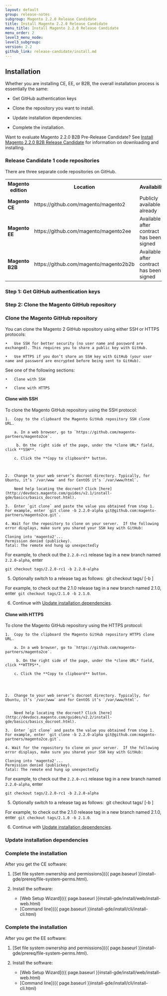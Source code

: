 ```yaml
---
layout: default
group: release-notes
subgroup: Magento 2.2.0 Release Candidate 
title: Install Magento 2.2.0 Release Candidate 
menu_title: Install Magento 2.2.0 Release Candidate 
menu_order: 2
level3_menu_node:
level3_subgroup:
version: 2.2
github_link: release-candidate/install.md
---
```





## Installation

Whether you are installing CE, EE, or B2B, the overall installation process is essentially the same: 


* Get GitHub authentication keys 

* Clone the repository you want to install. 

* Update installation dependencies.


* Complete the installation.

           
Want to evaluate Magento 2.2.0 B2B Pre-Release Candidate?  See [Install Magento 2.2.0 B2B Release Candidate]({{page.baseurl}}pre-release/install-b2b.html) for information on downloading and installing. 




### Release Candidate 1 code repositories

There are three separate code repositories on GitHub. 



<table>
  <tr>
    <th><b>Magento edition</b></th>
    <th><b>Location</b></th>
    <th><b>Availability</b></th>
  </tr>

<tr>
    <td><b>Magento CE</b></td>
    <td>https://github.com/magento/magento2</td>
    <td>Publicly available already</td>
</tr>

<tr>
    <td><b>Magento EE</b></td>
    <td>https://github.com/magento/magento2ee</td>
    <td>Available after contract has been signed</td>
</tr>

<tr>
    <td><b>Magento B2B</b></td>
    <td>https://github.com/magento/magento2b2b</td>
    <td>Available after contract has been signed</td>
</tr>

</table>



### Step 1:  Get GitHub authentication keys



### Step 2: Clone the Magento GitHub repository


### Clone the Magento GitHub repository


You can clone the Magento 2 GitHub repository using either SSH or HTTPS protocols:

	•	Use SSH for better security (no user name and password are exchanged). This requires you to share a public key with GitHub.

	•	Use HTTPS if you don’t share an SSH key with GitHub (your user name and password are encrypted before being sent to GitHub).

See one of the following sections:

	•	Clone with SSH

	•	Clone with HTTPS


#### Clone with SSH

To clone the Magento GitHub repository using the SSH protocol:

	1.	Copy to the clipboard the Magento GitHub repository SSH clone URL. 

		a. In a web browser, go to `https://github.com/magento-partners/magento2ce`.

	     b. On the right side of the page, under the *clone URL* field, click **SSH**. 

	    c. Click the **Copy to clipboard** button. 



	2.	Change to your web server’s docroot directory. Typically, for Ubuntu, it’s `/var/www` and for CentOS it’s `/var/www/html`. 

		Need help locating the docroot? Click [here](http://devdocs.magento.com/guides/v2.1/install-gde/basics/basics_docroot.html).

	3.	Enter `git clone` and paste the value you obtained from step 1.  For example, enter `git clone -b 2.2.0-alpha git@github.com:magento-partners/magento2ce.git`.

	4. Wait for the repository to clone on your server.  If the following error displays, make sure you shared your SSH key with GitHub:

	Cloning into 'magento2'...
	Permission denied (publickey).
	fatal: The remote end hung up unexpectedly   


For example, to check out the `2.2.0-rc1` release tag in a new branch named `2.2.0-alpha`, enter

`git checkout tags/2.2.0-rc1 -b 2.2.0-alpha`


5) Optionally switch to a release tag as follows:  git checkout tags/<tag name> [-b <version>]

For example, to check out the 2.1.0 release tag in a new branch named 2.1.0, enter  `git checkout tags/2.1.0 -b 2.1.0`. 

6) Continue with [Update installation dependencies](http://devdocs.magento.com/guides/v2.1/install-gde/install/prepare-install.html). 


#### Clone with HTTPS
To clone the Magento GitHub repository using the HTTPS protocol:

	1.	Copy to the clipboard the Magento GitHub repository HTTPS clone URL. 

		a. In a web browser, go to `https://github.com/magento-partners/magento2ce`.

	     b. On the right side of the page, under the *clone URL* field, click **HTTPS**. 

	    c. Click the **Copy to clipboard** button. 




	2.	Change to your web server’s docroot directory. Typically, for Ubuntu, it’s `/var/www` and for CentOS it’s `/var/www/html`.  


		Need help locating the docroot? Click [here](http://devdocs.magento.com/guides/v2.2/install-gde/basics/basics_docroot.html).

	3.	Enter `git clone` and paste the value you obtained from step 1.  For example, enter `git clone -b 2.2.0-alpha git@github.com:magento-partners/magento2ce.git`.

	4. Wait for the repository to clone on your server.  If the following error displays, make sure you shared your SSH key with GitHub:

	Cloning into 'magento2'... 
	Permission denied (publickey).
	fatal: The remote end hung up unexpectedly   


For example, to check out the `2.2.0-rc1` release tag in a new branch named `2.2.0-alpha`, enter

`git checkout tags/2.2.0-rc1 -b 2.2.0-alpha`
	

5) Optionally switch to a release tag as follows:  git checkout tags/<tag name> [-b <version>]

For example, to check out the 2.1.0 release tag in a new branch named 2.1.0, enter  `git checkout tags/2.1.0 -b 2.1.0`. 


6) Continue with [Update installation dependencies](http://devdocs.magento.com/guides/v2.1/install-gde/install/prepare-install.html). 

### Update installation dependencies


### Complete the installation 

After you get the CE software:

1.	[Set file system ownership and permissions]({{ page.baseurl }}install-gde/prereq/file-system-perms.html).
2.	Install the software:

	*	[Web Setup Wizard]({{ page.baseurl }}install-gde/install/web/install-web.html)
	*	[Command line]({{ page.baseurl }}install-gde/install/cli/install-cli.html)




### Complete the installation

After you get the EE software:

1.	[Set file system ownership and permissions]({{ page.baseurl }}install-gde/prereq/file-system-perms.html).
2.	Install the software:

	*	[Web Setup Wizard]({{ page.baseurl }}install-gde/install/web/install-web.html)
	*	[Command line]({{ page.baseurl }}install-gde/install/cli/install-cli.html)
